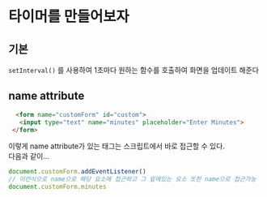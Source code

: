 # 타이머를 만들어보자

## 기본
`setInterval()` 를 사용하여 1초마다 원하는 함수를 호출하여 화면을 업데이트 해준다

## name attribute
```html
  <form name="customForm" id="custom">
   <input type="text" name="minutes" placeholder="Enter Minutes">
 </form>
```
이렇게 name attribute가 있는 태그는 스크립트에서 바로 접근할 수 있다.\
다음과 같이...
```js
document.customForm.addEventListener()
// 이런식으로 name으로 해당 요소에 접근하고 그 밑에있는 요소 또한 name으로 접근가능
document.customForm.minutes 
```
